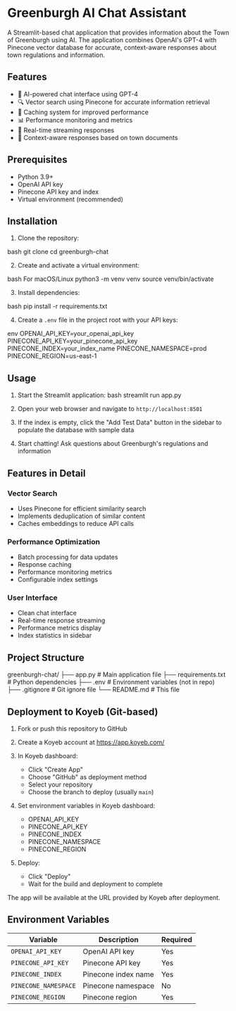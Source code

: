 # Greenburgh AI Chat Assistant

A Streamlit-based chat application that provides information about the Town of Greenburgh using AI. The application combines OpenAI's GPT-4 with Pinecone vector database for accurate, context-aware responses about town regulations and information.

## Features

- 🤖 AI-powered chat interface using GPT-4
- 🔍 Vector search using Pinecone for accurate information retrieval
- 💾 Caching system for improved performance
- 📊 Performance monitoring and metrics
- 🔄 Real-time streaming responses
- 📝 Context-aware responses based on town documents

## Prerequisites

- Python 3.9+
- OpenAI API key
- Pinecone API key and index
- Virtual environment (recommended)

## Installation

1. Clone the repository:

bash
git clone <repository-url>
cd greenburgh-chat

2. Create and activate a virtual environment:

bash
For macOS/Linux
python3 -m venv venv
source venv/bin/activate


3. Install dependencies:

bash
pip install -r requirements.txt


4. Create a `.env` file in the project root with your API keys:

env
OPENAI_API_KEY=your_openai_api_key
PINECONE_API_KEY=your_pinecone_api_key
PINECONE_INDEX=your_index_name
PINECONE_NAMESPACE=prod
PINECONE_REGION=us-east-1


## Usage

1. Start the Streamlit application:
bash
streamlit run app.py


2. Open your web browser and navigate to `http://localhost:8501`

3. If the index is empty, click the "Add Test Data" button in the sidebar to populate the database with sample data

4. Start chatting! Ask questions about Greenburgh's regulations and information

## Features in Detail

### Vector Search
- Uses Pinecone for efficient similarity search
- Implements deduplication of similar content
- Caches embeddings to reduce API calls

### Performance Optimization
- Batch processing for data updates
- Response caching
- Performance monitoring metrics
- Configurable index settings

### User Interface
- Clean chat interface
- Real-time response streaming
- Performance metrics display
- Index statistics in sidebar

## Project Structure
greenburgh-chat/
├── app.py # Main application file
├── requirements.txt # Python dependencies
├── .env # Environment variables (not in repo)
├── .gitignore # Git ignore file
└── README.md # This file

## Deployment to Koyeb (Git-based)

1. Fork or push this repository to GitHub

2. Create a Koyeb account at https://app.koyeb.com/

3. In Koyeb dashboard:
   - Click "Create App"
   - Choose "GitHub" as deployment method
   - Select your repository
   - Choose the branch to deploy (usually `main`)

4. Set environment variables in Koyeb dashboard:
   - OPENAI_API_KEY
   - PINECONE_API_KEY
   - PINECONE_INDEX
   - PINECONE_NAMESPACE
   - PINECONE_REGION

5. Deploy:
   - Click "Deploy"
   - Wait for the build and deployment to complete

The app will be available at the URL provided by Koyeb after deployment.

## Environment Variables

| Variable | Description | Required |
|----------|-------------|----------|
| `OPENAI_API_KEY` | OpenAI API key | Yes |
| `PINECONE_API_KEY` | Pinecone API key | Yes |
| `PINECONE_INDEX` | Pinecone index name | Yes |
| `PINECONE_NAMESPACE` | Pinecone namespace | No |
| `PINECONE_REGION` | Pinecone region | Yes |